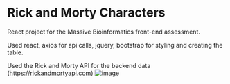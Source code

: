# Rick and Morty Characters
React project for the Massive Bioinformatics front-end assessment.

Used react, axios for api calls, jquery, bootstrap for styling and creating the table.

Used the Rick and Morty API for the backend data (https://rickandmortyapi.com)
![image](https://github.com/user-attachments/assets/ee224595-60eb-4aea-b446-a47de038af6d)
